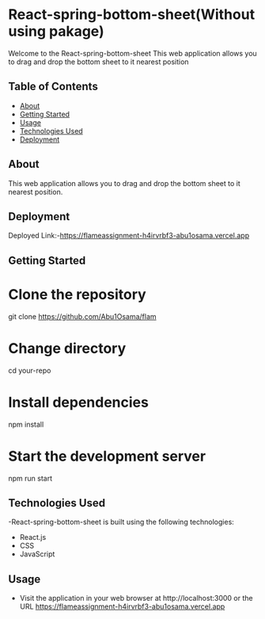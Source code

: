 # React-spring-bottom-sheet(Without using pakage)

Welcome to the React-spring-bottom-sheet This web application allows you to drag and drop the bottom sheet to it nearest position

## Table of Contents

- [About](#about)
- [Getting Started](#getting-started)
- [Usage](#usage)
- [Technologies Used](#technologies-used)
- [Deployment](#deployment)

## About

This web application allows you to drag and drop the bottom sheet to it nearest position.

## Deployment

Deployed Link:-https://flameassignment-h4irvrbf3-abu1osama.vercel.app

## Getting Started

# Clone the repository

git clone https://github.com/Abu1Osama/flam

# Change directory

cd your-repo

# Install dependencies

npm install

# Start the development server

npm run start

## Technologies Used

-React-spring-bottom-sheet is built using the following technologies:

- React.js
- CSS
- JavaScript


## Usage

- Visit the application in your web browser at http://localhost:3000 or the URL https://flameassignment-h4irvrbf3-abu1osama.vercel.app



